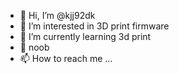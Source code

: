 - 👋 Hi, I’m @kjj92dk
- 👀 I’m interested in 3D print firmware
- 🌱 I’m currently learning 3d print
- 💞️ noob
- 📫 How to reach me ...

